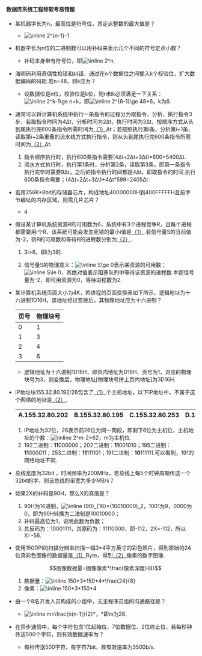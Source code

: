 #### 数据库系统工程师软考易错题

- 某机器字长为n，最高位是符号位，其定点整数的最大值是？

  - <img src="https://latex.codecogs.com/svg.image?\inline&space;2^{n-1}-1" title="\inline 2^{n-1}-1" />

- 机器字长为n位的二进制数可以用补码来表示几个不同的符号定点小数？

  - 补码本身带有符号位，即<img src="https://latex.codecogs.com/svg.image?\inline&space;2^n" title="\inline 2^n" />.

- 海明码利用奇偶性检错和纠错，通过在n个数据位之间插入k个校验位，扩大数据编码的码距.若n=48，则k应为？

  - 设数据位是n位，校验位是k位，则n和k必须满足一下关系：<img src="https://latex.codecogs.com/svg.image?\inline&space;2^k-1\ge&space;n&plus;k" title="\inline 2^k-1\ge n+k" />，即<img src="https://latex.codecogs.com/svg.image?\inline&space;2^{6-1}\ge&space;48&plus;6" title="\inline 2^{6-1}\ge 48+6" />，k为6.

- 通常可以将计算机系统中执行一条指令的过程分为取指令、分析、执行指令3步，若取指令时间为4Δt，分析时间为2Δt，执行时间为3Δt，按顺序方式从头到尾执行完600条指令所需时间为<u>（1）</u>Δt；若按照执行第i条、分析第i+1条、读取第i+2条重叠的流水线方式执行指令，则从头到尾执行完600条指令所需时间为<u>（2）</u>Δt.

  1. 指令顺序执行时，执行600条指令需要(4Δt+2Δt+3Δt)*600=5400Δt.
  2. 流水方式执行时，执行第1条时，分析第2条，读取第3条，即第一条指令执行完毕时需要9Δt，之后的指令执行时间都是4Δt，即取指令的时间.执行600条指令需要；(4Δt+2Δt+3Δt)+4Δt*599=2405Δt


- 若用256K*8bit的存储器芯片，构成地址40000000H到400FFFFFH且按字节编址的内存区域，则需几片芯片？

  - 4

- 假设某计算机系统资源$R$的可用数为6，系统中有3个进程竞争R，且每个进程都需要用i个R，该系统可能会发生死锁的最小i值是<u>（1）</u>.若信号量S的当前值为-2，则R的可用数和等待R的进程数分别为<u>（2）</u>.

  1. 3i>6，即i为3时.

  2. 信号量S的物理意义：<img src="https://latex.codecogs.com/svg.image?\inline&space;S\ge&space;0" title="\inline S\ge 0" />表示某资源的可用数；<img src="https://latex.codecogs.com/svg.image?\inline&space;S\le&space;0" title="\inline S\le 0" />，其绝对值表示阻塞队列中等待该资源的进程数.本题信号量为-2，即可用资源为0，等待进程数为2.

- 某计算机系统页面大小为4K，若进程的页面变换表如下所示，逻辑地址为十六进制1D16H，该地址经过变换后，其物理地址应为十六进制？

  | 页号 | 物理块号 |
  | ---- | -------- |
  | 0    | 1        |
  | 1    | 3        |
  | 2    | 4        |
  | 3    | 6        |

  - 逻辑地址为十六进制1D16H，即页内地址为D16H，页号为1，对应的物理块号为3，则变换后，物理地址[物理块号拼上页内地址]为3D16H.

- IP地址块155.32.80.192/26包含了<u>（1）</u>个主机地址，以下IP地址中，不属于这个网络的地址是<u>（2）</u>.

  | A.155.32.80.202 | B.155.32.80.195 | C.155.32.80.253 | D.155.32.80.191 |
  | --------------- | --------------- | --------------- | --------------- |

  1. IP地址为32位，26表示前26位为同一网段，即剩下6位为主机位，主机地址的个数：<img src="https://latex.codecogs.com/svg.image?\inline&space;2^m-2=62" title="\inline 2^m-2=62" />，m为主机位.
  2. 192二进制：**11**000000；202二进制：**11**001010；195二进制：**11**000011；253二进制：**11**111101；191二进制：**10**111111.可以看到，191的网络地址不同.

- 总线宽度为32bit ，时间频率为200MHz，若总线上每5个时钟周期传送一个32bit的字，则该总线的带宽为多少MB/s？

- 如果2X的补码是90H，那么X的真值是？

  1. 90H为16进制，<img src="https://latex.codecogs.com/svg.image?\inline&space;(90)_{16}=(10010000)_2" title="\inline (90)_{16}=(10010000)_2" />，1001为9，0000为0，即为90H转换为二进制是10010000；
  2. 补码最高位为1，说明此数为负数；
  3. 其反码为：10001111，其原码为：11110000，即-112，2X=-112，所以X=-56.

- 使用150DPI的扫描分辨率扫描一幅3*4平方英寸的彩色照片，得到原始的24位真彩色图像的数据量是<u>（1）</u>Byte，得到<u>（2）</u>像素的数字图像.

  $$图像数据量=图像像素*\frac{像素深度}{8}$$

  1. 数据量：<img src="https://latex.codecogs.com/svg.image?\inline&space;150*3*150*4*\frac{24}{8}" title="\inline 150*3*150*4*\frac{24}{8}" />
  2. 像素：<img src="https://latex.codecogs.com/svg.image?\inline&space;150*3*150*4" title="\inline 150*3*150*4" />

- 由一个8名开发人员构成的小组中，无主程序员组的沟通路径是？

  - <img src="https://latex.codecogs.com/svg.image?\inline&space;m=\frac{n(n-1)}{2}" title="\inline m=\frac{n(n-1)}{2}" />*，*即m为28.

- 在异步通信中，每个字符包含1位起始位、7位数据位、2位终止位，若每秒钟传送500个字符，则有效数据速率为？

  - 每秒传送500字符，每字符7bit，故有效速率为3500b/s.

  



